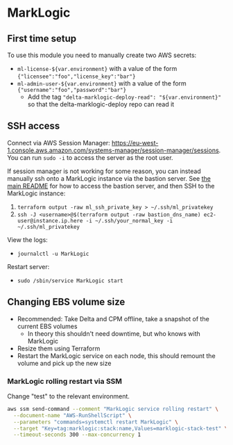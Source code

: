 # MarkLogic

## First time setup

To use this module you need to manually create two AWS secrets:

* `ml-license-${var.environment}` with a value of the form `{"licensee":"foo","license_key":"bar"}`
* `ml-admin-user-${var.environment}` with a value of the form `{"username":"foo","password":"bar"}`
  * Add the tag `"delta-marklogic-deploy-read": "${var.environment}"` so that the delta-marklogic-deploy repo can read it

## SSH access

Connect via AWS Session Manager: https://eu-west-1.console.aws.amazon.com/systems-manager/session-manager/sessions. You can run `sudo -i` to access the server as the root user.

If session manager is not working for some reason, you can instead manually ssh onto a MarkLogic instance via the bastion server. See [the main README](/README.md) for how to access the bastion server, and then SSH to the MarkLogic instance:

1. `terraform output -raw ml_ssh_private_key > ~/.ssh/ml_privatekey`
2. `ssh -J <username>@$(terraform output -raw bastion_dns_name) ec2-user@instance.ip.here -i ~/.ssh/your_normal_key -i ~/.ssh/ml_privatekey`

View the logs:

* `journalctl -u MarkLogic`

Restart server:

* `sudo /sbin/service MarkLogic start`

## Changing EBS volume size

* Recommended: Take Delta and CPM offline, take a snapshot of the current EBS volumes
  * In theory this shouldn't need downtime, but who knows with MarkLogic
* Resize them using Terraform
* Restart the MarkLogic service on each node, this should remount the volume and pick up the new size

### MarkLogic rolling restart via SSM

Change "test" to the relevant environment.

```sh
aws ssm send-command --comment "MarkLogic service rolling restart" \
  --document-name "AWS-RunShellScript" \
  --parameters "commands=systemctl restart MarkLogic" \
  --target "Key=tag:marklogic:stack:name,Values=marklogic-stack-test" \
  --timeout-seconds 300 --max-concurrency 1
```
